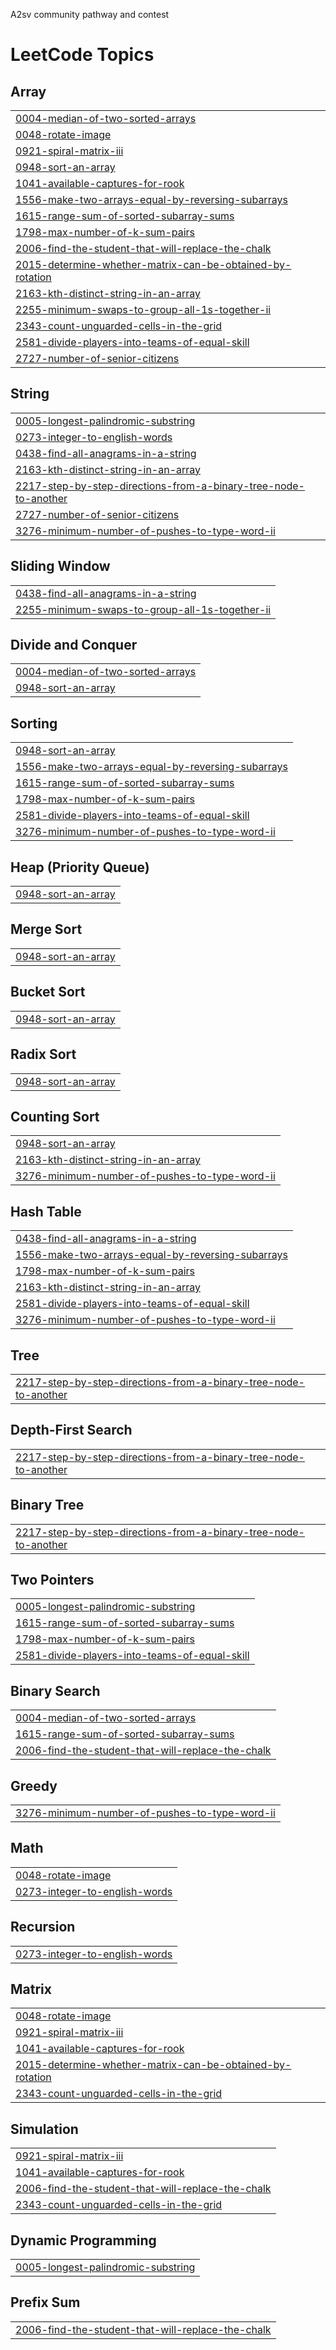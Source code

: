 A2sv community pathway and contest

<!---LeetCode Topics Start-->
# LeetCode Topics
## Array
|  |
| ------- |
| [0004-median-of-two-sorted-arrays](https://github.com/sheshbazzarr/A2SV/tree/master/0004-median-of-two-sorted-arrays) |
| [0048-rotate-image](https://github.com/sheshbazzarr/A2SV/tree/master/0048-rotate-image) |
| [0921-spiral-matrix-iii](https://github.com/sheshbazzarr/A2SV/tree/master/0921-spiral-matrix-iii) |
| [0948-sort-an-array](https://github.com/sheshbazzarr/A2SV/tree/master/0948-sort-an-array) |
| [1041-available-captures-for-rook](https://github.com/sheshbazzarr/A2SV/tree/master/1041-available-captures-for-rook) |
| [1556-make-two-arrays-equal-by-reversing-subarrays](https://github.com/sheshbazzarr/A2SV/tree/master/1556-make-two-arrays-equal-by-reversing-subarrays) |
| [1615-range-sum-of-sorted-subarray-sums](https://github.com/sheshbazzarr/A2SV/tree/master/1615-range-sum-of-sorted-subarray-sums) |
| [1798-max-number-of-k-sum-pairs](https://github.com/sheshbazzarr/A2SV/tree/master/1798-max-number-of-k-sum-pairs) |
| [2006-find-the-student-that-will-replace-the-chalk](https://github.com/sheshbazzarr/A2SV/tree/master/2006-find-the-student-that-will-replace-the-chalk) |
| [2015-determine-whether-matrix-can-be-obtained-by-rotation](https://github.com/sheshbazzarr/A2SV/tree/master/2015-determine-whether-matrix-can-be-obtained-by-rotation) |
| [2163-kth-distinct-string-in-an-array](https://github.com/sheshbazzarr/A2SV/tree/master/2163-kth-distinct-string-in-an-array) |
| [2255-minimum-swaps-to-group-all-1s-together-ii](https://github.com/sheshbazzarr/A2SV/tree/master/2255-minimum-swaps-to-group-all-1s-together-ii) |
| [2343-count-unguarded-cells-in-the-grid](https://github.com/sheshbazzarr/A2SV/tree/master/2343-count-unguarded-cells-in-the-grid) |
| [2581-divide-players-into-teams-of-equal-skill](https://github.com/sheshbazzarr/A2SV/tree/master/2581-divide-players-into-teams-of-equal-skill) |
| [2727-number-of-senior-citizens](https://github.com/sheshbazzarr/A2SV/tree/master/2727-number-of-senior-citizens) |
## String
|  |
| ------- |
| [0005-longest-palindromic-substring](https://github.com/sheshbazzarr/A2SV/tree/master/0005-longest-palindromic-substring) |
| [0273-integer-to-english-words](https://github.com/sheshbazzarr/A2SV/tree/master/0273-integer-to-english-words) |
| [0438-find-all-anagrams-in-a-string](https://github.com/sheshbazzarr/A2SV/tree/master/0438-find-all-anagrams-in-a-string) |
| [2163-kth-distinct-string-in-an-array](https://github.com/sheshbazzarr/A2SV/tree/master/2163-kth-distinct-string-in-an-array) |
| [2217-step-by-step-directions-from-a-binary-tree-node-to-another](https://github.com/sheshbazzarr/A2SV/tree/master/2217-step-by-step-directions-from-a-binary-tree-node-to-another) |
| [2727-number-of-senior-citizens](https://github.com/sheshbazzarr/A2SV/tree/master/2727-number-of-senior-citizens) |
| [3276-minimum-number-of-pushes-to-type-word-ii](https://github.com/sheshbazzarr/A2SV/tree/master/3276-minimum-number-of-pushes-to-type-word-ii) |
## Sliding Window
|  |
| ------- |
| [0438-find-all-anagrams-in-a-string](https://github.com/sheshbazzarr/A2SV/tree/master/0438-find-all-anagrams-in-a-string) |
| [2255-minimum-swaps-to-group-all-1s-together-ii](https://github.com/sheshbazzarr/A2SV/tree/master/2255-minimum-swaps-to-group-all-1s-together-ii) |
## Divide and Conquer
|  |
| ------- |
| [0004-median-of-two-sorted-arrays](https://github.com/sheshbazzarr/A2SV/tree/master/0004-median-of-two-sorted-arrays) |
| [0948-sort-an-array](https://github.com/sheshbazzarr/A2SV/tree/master/0948-sort-an-array) |
## Sorting
|  |
| ------- |
| [0948-sort-an-array](https://github.com/sheshbazzarr/A2SV/tree/master/0948-sort-an-array) |
| [1556-make-two-arrays-equal-by-reversing-subarrays](https://github.com/sheshbazzarr/A2SV/tree/master/1556-make-two-arrays-equal-by-reversing-subarrays) |
| [1615-range-sum-of-sorted-subarray-sums](https://github.com/sheshbazzarr/A2SV/tree/master/1615-range-sum-of-sorted-subarray-sums) |
| [1798-max-number-of-k-sum-pairs](https://github.com/sheshbazzarr/A2SV/tree/master/1798-max-number-of-k-sum-pairs) |
| [2581-divide-players-into-teams-of-equal-skill](https://github.com/sheshbazzarr/A2SV/tree/master/2581-divide-players-into-teams-of-equal-skill) |
| [3276-minimum-number-of-pushes-to-type-word-ii](https://github.com/sheshbazzarr/A2SV/tree/master/3276-minimum-number-of-pushes-to-type-word-ii) |
## Heap (Priority Queue)
|  |
| ------- |
| [0948-sort-an-array](https://github.com/sheshbazzarr/A2SV/tree/master/0948-sort-an-array) |
## Merge Sort
|  |
| ------- |
| [0948-sort-an-array](https://github.com/sheshbazzarr/A2SV/tree/master/0948-sort-an-array) |
## Bucket Sort
|  |
| ------- |
| [0948-sort-an-array](https://github.com/sheshbazzarr/A2SV/tree/master/0948-sort-an-array) |
## Radix Sort
|  |
| ------- |
| [0948-sort-an-array](https://github.com/sheshbazzarr/A2SV/tree/master/0948-sort-an-array) |
## Counting Sort
|  |
| ------- |
| [0948-sort-an-array](https://github.com/sheshbazzarr/A2SV/tree/master/0948-sort-an-array) |
| [2163-kth-distinct-string-in-an-array](https://github.com/sheshbazzarr/A2SV/tree/master/2163-kth-distinct-string-in-an-array) |
| [3276-minimum-number-of-pushes-to-type-word-ii](https://github.com/sheshbazzarr/A2SV/tree/master/3276-minimum-number-of-pushes-to-type-word-ii) |
## Hash Table
|  |
| ------- |
| [0438-find-all-anagrams-in-a-string](https://github.com/sheshbazzarr/A2SV/tree/master/0438-find-all-anagrams-in-a-string) |
| [1556-make-two-arrays-equal-by-reversing-subarrays](https://github.com/sheshbazzarr/A2SV/tree/master/1556-make-two-arrays-equal-by-reversing-subarrays) |
| [1798-max-number-of-k-sum-pairs](https://github.com/sheshbazzarr/A2SV/tree/master/1798-max-number-of-k-sum-pairs) |
| [2163-kth-distinct-string-in-an-array](https://github.com/sheshbazzarr/A2SV/tree/master/2163-kth-distinct-string-in-an-array) |
| [2581-divide-players-into-teams-of-equal-skill](https://github.com/sheshbazzarr/A2SV/tree/master/2581-divide-players-into-teams-of-equal-skill) |
| [3276-minimum-number-of-pushes-to-type-word-ii](https://github.com/sheshbazzarr/A2SV/tree/master/3276-minimum-number-of-pushes-to-type-word-ii) |
## Tree
|  |
| ------- |
| [2217-step-by-step-directions-from-a-binary-tree-node-to-another](https://github.com/sheshbazzarr/A2SV/tree/master/2217-step-by-step-directions-from-a-binary-tree-node-to-another) |
## Depth-First Search
|  |
| ------- |
| [2217-step-by-step-directions-from-a-binary-tree-node-to-another](https://github.com/sheshbazzarr/A2SV/tree/master/2217-step-by-step-directions-from-a-binary-tree-node-to-another) |
## Binary Tree
|  |
| ------- |
| [2217-step-by-step-directions-from-a-binary-tree-node-to-another](https://github.com/sheshbazzarr/A2SV/tree/master/2217-step-by-step-directions-from-a-binary-tree-node-to-another) |
## Two Pointers
|  |
| ------- |
| [0005-longest-palindromic-substring](https://github.com/sheshbazzarr/A2SV/tree/master/0005-longest-palindromic-substring) |
| [1615-range-sum-of-sorted-subarray-sums](https://github.com/sheshbazzarr/A2SV/tree/master/1615-range-sum-of-sorted-subarray-sums) |
| [1798-max-number-of-k-sum-pairs](https://github.com/sheshbazzarr/A2SV/tree/master/1798-max-number-of-k-sum-pairs) |
| [2581-divide-players-into-teams-of-equal-skill](https://github.com/sheshbazzarr/A2SV/tree/master/2581-divide-players-into-teams-of-equal-skill) |
## Binary Search
|  |
| ------- |
| [0004-median-of-two-sorted-arrays](https://github.com/sheshbazzarr/A2SV/tree/master/0004-median-of-two-sorted-arrays) |
| [1615-range-sum-of-sorted-subarray-sums](https://github.com/sheshbazzarr/A2SV/tree/master/1615-range-sum-of-sorted-subarray-sums) |
| [2006-find-the-student-that-will-replace-the-chalk](https://github.com/sheshbazzarr/A2SV/tree/master/2006-find-the-student-that-will-replace-the-chalk) |
## Greedy
|  |
| ------- |
| [3276-minimum-number-of-pushes-to-type-word-ii](https://github.com/sheshbazzarr/A2SV/tree/master/3276-minimum-number-of-pushes-to-type-word-ii) |
## Math
|  |
| ------- |
| [0048-rotate-image](https://github.com/sheshbazzarr/A2SV/tree/master/0048-rotate-image) |
| [0273-integer-to-english-words](https://github.com/sheshbazzarr/A2SV/tree/master/0273-integer-to-english-words) |
## Recursion
|  |
| ------- |
| [0273-integer-to-english-words](https://github.com/sheshbazzarr/A2SV/tree/master/0273-integer-to-english-words) |
## Matrix
|  |
| ------- |
| [0048-rotate-image](https://github.com/sheshbazzarr/A2SV/tree/master/0048-rotate-image) |
| [0921-spiral-matrix-iii](https://github.com/sheshbazzarr/A2SV/tree/master/0921-spiral-matrix-iii) |
| [1041-available-captures-for-rook](https://github.com/sheshbazzarr/A2SV/tree/master/1041-available-captures-for-rook) |
| [2015-determine-whether-matrix-can-be-obtained-by-rotation](https://github.com/sheshbazzarr/A2SV/tree/master/2015-determine-whether-matrix-can-be-obtained-by-rotation) |
| [2343-count-unguarded-cells-in-the-grid](https://github.com/sheshbazzarr/A2SV/tree/master/2343-count-unguarded-cells-in-the-grid) |
## Simulation
|  |
| ------- |
| [0921-spiral-matrix-iii](https://github.com/sheshbazzarr/A2SV/tree/master/0921-spiral-matrix-iii) |
| [1041-available-captures-for-rook](https://github.com/sheshbazzarr/A2SV/tree/master/1041-available-captures-for-rook) |
| [2006-find-the-student-that-will-replace-the-chalk](https://github.com/sheshbazzarr/A2SV/tree/master/2006-find-the-student-that-will-replace-the-chalk) |
| [2343-count-unguarded-cells-in-the-grid](https://github.com/sheshbazzarr/A2SV/tree/master/2343-count-unguarded-cells-in-the-grid) |
## Dynamic Programming
|  |
| ------- |
| [0005-longest-palindromic-substring](https://github.com/sheshbazzarr/A2SV/tree/master/0005-longest-palindromic-substring) |
## Prefix Sum
|  |
| ------- |
| [2006-find-the-student-that-will-replace-the-chalk](https://github.com/sheshbazzarr/A2SV/tree/master/2006-find-the-student-that-will-replace-the-chalk) |
<!---LeetCode Topics End-->